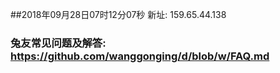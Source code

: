 ##2018年09月28日07时12分07秒 新址: 159.65.44.138
### 兔友常见问题及解答: https://github.com/wanggonging/d/blob/w/FAQ.md
